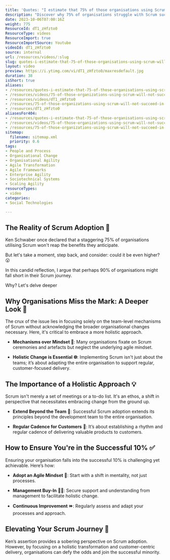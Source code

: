 ```yaml
---
title: 'Quotes: "I estimate that 75% of those organisations using Scrum will not succeed in getting the benefits that they hope for from it." - Ken Schwaber'
description: "Discover why 75% of organisations struggle with Scrum success, as Martin Hinshelwood unpacks Ken Schwaber's insights in this engaging short video! #Scrum #Agile"
date: 2023-10-06T07:00:16Z
weight: 775
ResourceId: dT1_zHfzto0
ResourceType: videos
ResourceImport: true
ResourceImportSource: Youtube
videoId: dT1_zHfzto0
source: internal
url: /resources/videos/:slug
slug: quotes-i-estimate-that-75-of-those-organisations-using-scrum-will-not-succeed-in-getting-the-benefits-that-they-hope-for-from-it-ken-schwaber
layout: video
preview: https://i.ytimg.com/vi/dT1_zHfzto0/maxresdefault.jpg
duration: 38
isShort: true
aliases:
- /resources/quotes-i-estimate-that-75-of-those-organisations-using-scrum-will-not-succeed-in-getting-the-benefits-that-they-hope-for-from-it-ken-schwaber
- /resources/videos/75-of-those-organizations-using-scrum-will-not-succeed-in-getting-the-benefit-ken-schwaber
- /resources/videos/dT1_zHfzto0
- /resources/75-of-those-organizations-using-scrum-will-not-succeed-in-getting-the-benefit-ken-schwaber
- /resources/dT1_zHfzto0
aliasesFor404:
- /resources/quotes-i-estimate-that-75-of-those-organisations-using-scrum-will-not-succeed-in-getting-the-benefits-that-they-hope-for-from-it-ken-schwaber
- /resources/videos/75-of-those-organizations-using-scrum-will-not-succeed-in-getting-the-benefit-ken-schwaber
- /resources/75-of-those-organizations-using-scrum-will-not-succeed-in-getting-the-benefit-ken-schwaber
sitemap:
  filename: sitemap.xml
  priority: 0.6
tags:
- People and Process
- Organisational Change
- Organisational Agility
- Agile Transformation
- Agile Frameworks
- Enterprise Agility
- Sociotechnical Systems
- Scaling Agility
resourceTypes:
- video
categories:
- Social Technologies

---
```

## The Reality of Scrum Adoption 🤔  

Ken Schwaber once declared that a staggering 75% of organisations utilising Scrum won't reap the benefits they anticipate.  

But let's take a moment, step back, and consider: could it be even higher? 😮 

In this candid reflection, I argue that perhaps 90% of organisations might fall short in their Scrum journey.  

Why? Let's delve deeper

## Why Organisations Miss the Mark: A Deeper Look 🎯  

The crux of the issue lies in focusing solely on the team-level mechanisms of Scrum without acknowledging the broader organisational changes necessary. Here, it's critical to embrace a more holistic approach. 

- **Mechanisms over Mindset 🔄**: Many organisations fixate on Scrum ceremonies and artefacts but neglect the underlying agile mindset. 

- **Holistic Change is Essential** **🌐**: Implementing Scrum isn't just about the teams; it’s about adapting the entire organisation to support regular, customer-focused delivery. 

## The Importance of a Holistic Approach **💡**  

Scrum isn't merely a set of meetings or a to-do list. It's an ethos, a shift in perspective that necessitates embracing change from the ground up. 

- **Extend Beyond the Team** **👥**: Successful Scrum adoption extends its principles beyond the development team to the entire organisation. 

- **Regular Cadence for Customers** **📆**: It’s about establishing a rhythm and regular cadence of delivering valuable products to customers. 

## How to Ensure You're in the Successful 10% ✅  

Ensuring your organisation falls into the successful 10% is challenging yet achievable. Here’s how: 

- **Adopt an Agile Mindset** **🧠**: Start with a shift in mentality, not just processes. 

- **Management Buy-In** **👩‍💼**: Secure support and understanding from management to facilitate holistic change. 

- **Continuous Improvement** **⏩**: Regularly assess and adapt your processes and approach. 

## Elevating Your Scrum Journey 🚀  

Ken’s assertion provides a sobering perspective on Scrum adoption. However, by focusing on a holistic transformation and customer-centric delivery, organisations can defy the odds and join the successful minority.
